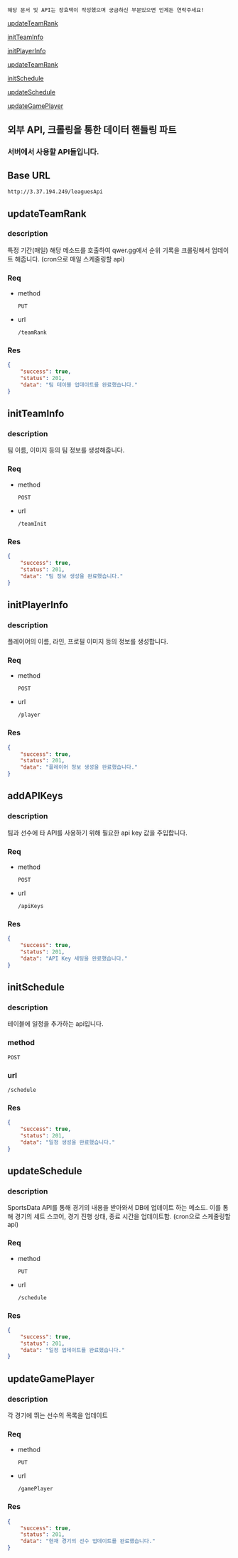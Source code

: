 `해당 문서 및 API는 장효택이 작성했으며 궁금하신 부분있으면 언제든 연락주세요!`

[updateTeamRank](#updateTeamRank)

[initTeamInfo](#initTeamInfo)

[initPlayerInfo](#initPlayerInfo)

[updateTeamRank](#updateTeamRank)

[initSchedule](#initSchedule)

[updateSchedule](#updateSchedule)

[updateGamePlayer](#updateGamePlayer)

## 외부 API, 크롤링을 통한 데이터 핸들링 파트

### 서버에서 사용할 API들입니다.

## Base URL

`http://3.37.194.249/leaguesApi`

## updateTeamRank

### description

특정 기간(매일) 해당 메소드를 호출하여 qwer.gg에서 순위 기록을 크롤링해서 업데이트 해줍니다. (cron으로 매일 스케줄링할 api)

### Req

- method

  `PUT`

- url

  `/teamRank`

### Res

```json
{
	"success": true,
	"status": 201,
	"data": "팀 테이블 업데이트를 완료했습니다."
}
```

## initTeamInfo

### description

팀 이름, 이미지 등의 팀 정보를 생성해줍니다.

### Req

- method

  `POST`

- url

  `/teamInit`

### Res

```json
{
	"success": true,
	"status": 201,
	"data": "팀 정보 생성을 완료했습니다."
}
```

## initPlayerInfo

### description

플레이어의 이름, 라인, 프로필 이미지 등의 정보를 생성합니다.

### Req

- method

  `POST`

- url

  `/player`

### Res

```json
{
	"success": true,
	"status": 201,
	"data": "플레이어 정보 생성을 완료했습니다."
}
```

## addAPIKeys

### description

팀과 선수에 타 API를 사용하기 위해 필요한 api key 값을 주입합니다.

### Req

- method

  `POST`

- url

  `/apiKeys`

### Res

```json
{
	"success": true,
	"status": 201,
	"data": "API Key 세팅을 완료했습니다."
}
```

## initSchedule

### description

테이블에 일정을 추가하는 api입니다.

### method

`POST`

### url

`/schedule`

### Res

```json
{
	"success": true,
	"status": 201,
	"data": "일정 생성을 완료했습니다."
}
```

## updateSchedule

### description

SportsData API를 통해 경기의 내용을 받아와서 DB에 업데이트 하는 메소드. 이를 통해 경기의 세트 스코어, 경기 진행 상태, 종료 시간을 업데이트함. (cron으로 스케줄링할 api)

### Req

- method

  `PUT`

- url

  `/schedule`

### Res

```json
{
	"success": true,
	"status": 201,
	"data": "일정 업데이트를 완료했습니다."
}
```

## updateGamePlayer

### description

각 경기에 뛰는 선수의 목록을 업데이트

### Req

- method

  `PUT`

- url

  `/gamePlayer`

### Res

```json
{
	"success": true,
	"status": 201,
	"data": "현재 경기의 선수 업데이트를 완료했습니다."
}
```
